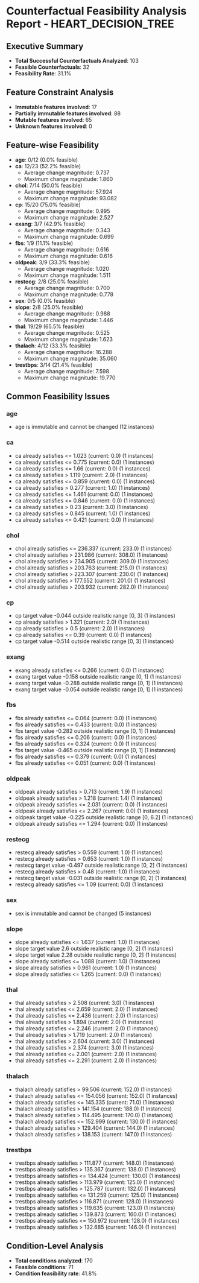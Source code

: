 # Counterfactual Feasibility Analysis Report - HEART_DECISION_TREE

## Executive Summary
- **Total Successful Counterfactuals Analyzed**: 103
- **Feasible Counterfactuals**: 32
- **Feasibility Rate**: 31.1%

## Feature Constraint Analysis
- **Immutable features involved**: 17
- **Partially immutable features involved**: 88
- **Mutable features involved**: 65
- **Unknown features involved**: 0

## Feature-wise Feasibility
- **age**: 0/12 (0.0% feasible)
- **ca**: 12/23 (52.2% feasible)
  - Average change magnitude: 0.737
  - Maximum change magnitude: 1.860
- **chol**: 7/14 (50.0% feasible)
  - Average change magnitude: 57.924
  - Maximum change magnitude: 93.082
- **cp**: 15/20 (75.0% feasible)
  - Average change magnitude: 0.995
  - Maximum change magnitude: 2.527
- **exang**: 3/7 (42.9% feasible)
  - Average change magnitude: 0.343
  - Maximum change magnitude: 0.699
- **fbs**: 1/9 (11.1% feasible)
  - Average change magnitude: 0.616
  - Maximum change magnitude: 0.616
- **oldpeak**: 3/9 (33.3% feasible)
  - Average change magnitude: 1.020
  - Maximum change magnitude: 1.511
- **restecg**: 2/8 (25.0% feasible)
  - Average change magnitude: 0.700
  - Maximum change magnitude: 0.778
- **sex**: 0/5 (0.0% feasible)
- **slope**: 2/8 (25.0% feasible)
  - Average change magnitude: 0.988
  - Maximum change magnitude: 1.446
- **thal**: 19/29 (65.5% feasible)
  - Average change magnitude: 0.525
  - Maximum change magnitude: 1.623
- **thalach**: 4/12 (33.3% feasible)
  - Average change magnitude: 16.288
  - Maximum change magnitude: 35.060
- **trestbps**: 3/14 (21.4% feasible)
  - Average change magnitude: 7.598
  - Maximum change magnitude: 19.770

## Common Feasibility Issues

### age
- age is immutable and cannot be changed (12 instances)

### ca
- ca already satisfies <= 1.023 (current: 0.0) (1 instances)
- ca already satisfies <= 0.775 (current: 0.0) (1 instances)
- ca already satisfies <= 1.66 (current: 0.0) (1 instances)
- ca already satisfies > 1.119 (current: 2.0) (1 instances)
- ca already satisfies <= 0.859 (current: 0.0) (1 instances)
- ca already satisfies > 0.277 (current: 1.0) (1 instances)
- ca already satisfies <= 1.461 (current: 0.0) (1 instances)
- ca already satisfies <= 0.846 (current: 0.0) (1 instances)
- ca already satisfies > 0.23 (current: 3.0) (1 instances)
- ca already satisfies > 0.845 (current: 1.0) (1 instances)
- ca already satisfies <= 0.421 (current: 0.0) (1 instances)

### chol
- chol already satisfies <= 236.337 (current: 233.0) (1 instances)
- chol already satisfies > 231.986 (current: 308.0) (1 instances)
- chol already satisfies > 234.905 (current: 309.0) (1 instances)
- chol already satisfies > 203.763 (current: 215.0) (1 instances)
- chol already satisfies > 223.307 (current: 230.0) (1 instances)
- chol already satisfies > 177.552 (current: 201.0) (1 instances)
- chol already satisfies > 203.932 (current: 282.0) (1 instances)

### cp
- cp target value -0.044 outside realistic range [0, 3] (1 instances)
- cp already satisfies > 1.321 (current: 2.0) (1 instances)
- cp already satisfies > 0.5 (current: 2.0) (1 instances)
- cp already satisfies <= 0.39 (current: 0.0) (1 instances)
- cp target value -0.514 outside realistic range [0, 3] (1 instances)

### exang
- exang already satisfies <= 0.266 (current: 0.0) (1 instances)
- exang target value -0.158 outside realistic range [0, 1] (1 instances)
- exang target value -0.288 outside realistic range [0, 1] (1 instances)
- exang target value -0.054 outside realistic range [0, 1] (1 instances)

### fbs
- fbs already satisfies <= 0.064 (current: 0.0) (1 instances)
- fbs already satisfies <= 0.433 (current: 0.0) (1 instances)
- fbs target value -0.282 outside realistic range [0, 1] (1 instances)
- fbs already satisfies <= 0.206 (current: 0.0) (1 instances)
- fbs already satisfies <= 0.324 (current: 0.0) (1 instances)
- fbs target value -0.465 outside realistic range [0, 1] (1 instances)
- fbs already satisfies <= 0.379 (current: 0.0) (1 instances)
- fbs already satisfies <= 0.051 (current: 0.0) (1 instances)

### oldpeak
- oldpeak already satisfies > 0.713 (current: 1.9) (1 instances)
- oldpeak already satisfies > 1.218 (current: 1.4) (1 instances)
- oldpeak already satisfies <= 2.031 (current: 0.0) (1 instances)
- oldpeak already satisfies <= 2.267 (current: 0.0) (1 instances)
- oldpeak target value -0.225 outside realistic range [0, 6.2] (1 instances)
- oldpeak already satisfies <= 1.294 (current: 0.0) (1 instances)

### restecg
- restecg already satisfies > 0.559 (current: 1.0) (1 instances)
- restecg already satisfies > 0.653 (current: 1.0) (1 instances)
- restecg target value -0.497 outside realistic range [0, 2] (1 instances)
- restecg already satisfies > 0.48 (current: 1.0) (1 instances)
- restecg target value -0.031 outside realistic range [0, 2] (1 instances)
- restecg already satisfies <= 1.09 (current: 0.0) (1 instances)

### sex
- sex is immutable and cannot be changed (5 instances)

### slope
- slope already satisfies <= 1.637 (current: 1.0) (1 instances)
- slope target value 2.6 outside realistic range [0, 2] (1 instances)
- slope target value 2.28 outside realistic range [0, 2] (1 instances)
- slope already satisfies <= 1.088 (current: 1.0) (1 instances)
- slope already satisfies > 0.961 (current: 1.0) (1 instances)
- slope already satisfies <= 1.265 (current: 0.0) (1 instances)

### thal
- thal already satisfies > 2.508 (current: 3.0) (1 instances)
- thal already satisfies <= 2.659 (current: 2.0) (1 instances)
- thal already satisfies <= 2.436 (current: 2.0) (1 instances)
- thal already satisfies > 1.894 (current: 2.0) (1 instances)
- thal already satisfies <= 2.246 (current: 2.0) (1 instances)
- thal already satisfies > 1.719 (current: 2.0) (1 instances)
- thal already satisfies > 2.604 (current: 3.0) (1 instances)
- thal already satisfies > 2.374 (current: 3.0) (1 instances)
- thal already satisfies <= 2.001 (current: 2.0) (1 instances)
- thal already satisfies <= 2.291 (current: 2.0) (1 instances)

### thalach
- thalach already satisfies > 99.506 (current: 152.0) (1 instances)
- thalach already satisfies <= 154.056 (current: 152.0) (1 instances)
- thalach already satisfies <= 145.335 (current: 71.0) (1 instances)
- thalach already satisfies > 141.154 (current: 188.0) (1 instances)
- thalach already satisfies > 114.495 (current: 170.0) (1 instances)
- thalach already satisfies <= 152.999 (current: 130.0) (1 instances)
- thalach already satisfies > 129.404 (current: 144.0) (1 instances)
- thalach already satisfies > 138.153 (current: 147.0) (1 instances)

### trestbps
- trestbps already satisfies > 111.877 (current: 148.0) (1 instances)
- trestbps already satisfies > 135.367 (current: 138.0) (1 instances)
- trestbps already satisfies <= 134.424 (current: 130.0) (1 instances)
- trestbps already satisfies > 113.979 (current: 125.0) (1 instances)
- trestbps already satisfies > 125.787 (current: 132.0) (1 instances)
- trestbps already satisfies <= 131.259 (current: 125.0) (1 instances)
- trestbps already satisfies > 116.871 (current: 128.0) (1 instances)
- trestbps already satisfies > 119.635 (current: 123.0) (1 instances)
- trestbps already satisfies > 139.873 (current: 160.0) (1 instances)
- trestbps already satisfies <= 150.972 (current: 128.0) (1 instances)
- trestbps already satisfies > 132.685 (current: 146.0) (1 instances)

## Condition-Level Analysis
- **Total conditions analyzed**: 170
- **Feasible conditions**: 71
- **Condition feasibility rate**: 41.8%

